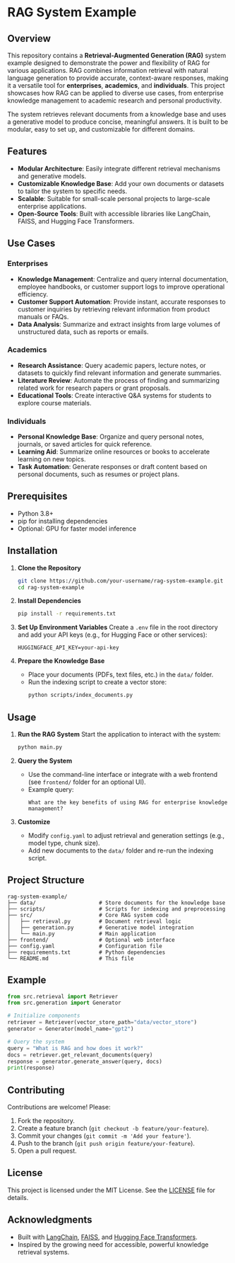 # RAG System Example

## Overview
This repository contains a **Retrieval-Augmented Generation (RAG)** system example designed to demonstrate the power and flexibility of RAG for various applications. RAG combines information retrieval with natural language generation to provide accurate, context-aware responses, making it a versatile tool for **enterprises**, **academics**, and **individuals**. This project showcases how RAG can be applied to diverse use cases, from enterprise knowledge management to academic research and personal productivity.

The system retrieves relevant documents from a knowledge base and uses a generative model to produce concise, meaningful answers. It is built to be modular, easy to set up, and customizable for different domains.

## Features
- **Modular Architecture**: Easily integrate different retrieval mechanisms and generative models.
- **Customizable Knowledge Base**: Add your own documents or datasets to tailor the system to specific needs.
- **Scalable**: Suitable for small-scale personal projects to large-scale enterprise applications.
- **Open-Source Tools**: Built with accessible libraries like LangChain, FAISS, and Hugging Face Transformers.

## Use Cases
### Enterprises
- **Knowledge Management**: Centralize and query internal documentation, employee handbooks, or customer support logs to improve operational efficiency.
- **Customer Support Automation**: Provide instant, accurate responses to customer inquiries by retrieving relevant information from product manuals or FAQs.
- **Data Analysis**: Summarize and extract insights from large volumes of unstructured data, such as reports or emails.

### Academics
- **Research Assistance**: Query academic papers, lecture notes, or datasets to quickly find relevant information and generate summaries.
- **Literature Review**: Automate the process of finding and summarizing related work for research papers or grant proposals.
- **Educational Tools**: Create interactive Q&A systems for students to explore course materials.

### Individuals
- **Personal Knowledge Base**: Organize and query personal notes, journals, or saved articles for quick reference.
- **Learning Aid**: Summarize online resources or books to accelerate learning on new topics.
- **Task Automation**: Generate responses or draft content based on personal documents, such as resumes or project plans.

## Prerequisites
- Python 3.8+
- pip for installing dependencies
- Optional: GPU for faster model inference

## Installation
1. **Clone the Repository**
   ```bash
   git clone https://github.com/your-username/rag-system-example.git
   cd rag-system-example
   ```

2. **Install Dependencies**
   ```bash
   pip install -r requirements.txt
   ```

3. **Set Up Environment Variables**
   Create a `.env` file in the root directory and add your API keys (e.g., for Hugging Face or other services):
   ```plaintext
   HUGGINGFACE_API_KEY=your-api-key
   ```

4. **Prepare the Knowledge Base**
   - Place your documents (PDFs, text files, etc.) in the `data/` folder.
   - Run the indexing script to create a vector store:
     ```bash
     python scripts/index_documents.py
     ```

## Usage
1. **Run the RAG System**
   Start the application to interact with the system:
   ```bash
   python main.py
   ```

2. **Query the System**
   - Use the command-line interface or integrate with a web frontend (see `frontend/` folder for an optional UI).
   - Example query:
     ```plaintext
     What are the key benefits of using RAG for enterprise knowledge management?
     ```

3. **Customize**
   - Modify `config.yaml` to adjust retrieval and generation settings (e.g., model type, chunk size).
   - Add new documents to the `data/` folder and re-run the indexing script.

## Project Structure
```
rag-system-example/
├── data/                    # Store documents for the knowledge base
├── scripts/                 # Scripts for indexing and preprocessing
├── src/                     # Core RAG system code
│   ├── retrieval.py         # Document retrieval logic
│   ├── generation.py        # Generative model integration
│   └── main.py              # Main application
├── frontend/                # Optional web interface
├── config.yaml              # Configuration file
├── requirements.txt         # Python dependencies
└── README.md                # This file
```

## Example
```python
from src.retrieval import Retriever
from src.generation import Generator

# Initialize components
retriever = Retriever(vector_store_path="data/vector_store")
generator = Generator(model_name="gpt2")

# Query the system
query = "What is RAG and how does it work?"
docs = retriever.get_relevant_documents(query)
response = generator.generate_answer(query, docs)
print(response)
```

## Contributing
Contributions are welcome! Please:
1. Fork the repository.
2. Create a feature branch (`git checkout -b feature/your-feature`).
3. Commit your changes (`git commit -m 'Add your feature'`).
4. Push to the branch (`git push origin feature/your-feature`).
5. Open a pull request.

## License
This project is licensed under the MIT License. See the [LICENSE](LICENSE) file for details.

## Acknowledgments
- Built with [LangChain](https://github.com/hwchase17/langchain), [FAISS](https://github.com/facebookresearch/faiss), and [Hugging Face Transformers](https://github.com/huggingface/transformers).
- Inspired by the growing need for accessible, powerful knowledge retrieval systems.